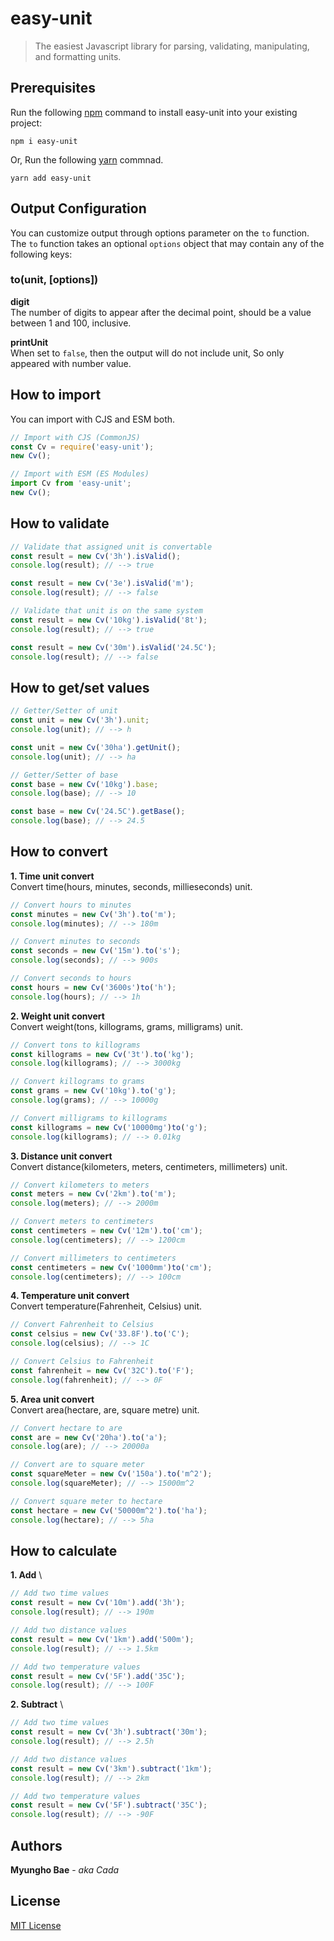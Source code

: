 # easy-unit

> The easiest Javascript library for parsing, validating, manipulating, and formatting units.

## Prerequisites

Run the following [npm](https://www.npmjs.com/) command to install easy-unit into your existing project:

```
npm i easy-unit
```

Or, Run the following [yarn](https://classic.yarnpkg.com/) commnad.

```
yarn add easy-unit
```

## Output Configuration

You can customize output through options parameter on the `to` function. \
The `to` function takes an optional `options` object that may contain any of the following keys:

### to(unit, [options])

**digit** \
The number of digits to appear after the decimal point, should be a value between 1 and 100, inclusive.

**printUnit** \
When set to `false`, then the output will do not include unit, So only appeared with number value.

## How to import

You can import with CJS and ESM both.

```javascript
// Import with CJS (CommonJS)
const Cv = require('easy-unit');
new Cv();

// Import with ESM (ES Modules)
import Cv from 'easy-unit';
new Cv();
```

## How to validate

```javascript
// Validate that assigned unit is convertable
const result = new Cv('3h').isValid();
console.log(result); // --> true

const result = new Cv('3e').isValid('m');
console.log(result); // --> false

// Validate that unit is on the same system
const result = new Cv('10kg').isValid('8t');
console.log(result); // --> true

const result = new Cv('30m').isValid('24.5C');
console.log(result); // --> false
```

## How to get/set values

```javascript
// Getter/Setter of unit
const unit = new Cv('3h').unit;
console.log(unit); // --> h

const unit = new Cv('30ha').getUnit();
console.log(unit); // --> ha

// Getter/Setter of base
const base = new Cv('10kg').base;
console.log(base); // --> 10

const base = new Cv('24.5C').getBase();
console.log(base); // --> 24.5
```

## How to convert

**1. Time unit convert** \
Convert time(hours, minutes, seconds, millieseconds) unit.

```javascript
// Convert hours to minutes
const minutes = new Cv('3h').to('m');
console.log(minutes); // --> 180m

// Convert minutes to seconds
const seconds = new Cv('15m').to('s');
console.log(seconds); // --> 900s

// Convert seconds to hours
const hours = new Cv('3600s')to('h');
console.log(hours); // --> 1h
```

**2. Weight unit convert** \
Convert weight(tons, killograms, grams, milligrams) unit.

```javascript
// Convert tons to killograms
const killograms = new Cv('3t').to('kg');
console.log(killograms); // --> 3000kg

// Convert killograms to grams
const grams = new Cv('10kg').to('g');
console.log(grams); // --> 10000g

// Convert milligrams to killograms
const killograms = new Cv('10000mg')to('g');
console.log(killograms); // --> 0.01kg
```

**3. Distance unit convert** \
Convert distance(kilometers, meters, centimeters, millimeters) unit.

```javascript
// Convert kilometers to meters
const meters = new Cv('2km').to('m');
console.log(meters); // --> 2000m

// Convert meters to centimeters
const centimeters = new Cv('12m').to('cm');
console.log(centimeters); // --> 1200cm

// Convert millimeters to centimeters
const centimeters = new Cv('1000mm')to('cm');
console.log(centimeters); // --> 100cm
```

**4. Temperature unit convert** \
Convert temperature(Fahrenheit, Celsius) unit.

```javascript
// Convert Fahrenheit to Celsius
const celsius = new Cv('33.8F').to('C');
console.log(celsius); // --> 1C

// Convert Celsius to Fahrenheit
const fahrenheit = new Cv('32C').to('F');
console.log(fahrenheit); // --> 0F
```

**5. Area unit convert** \
Convert area(hectare, are, square metre) unit.

```javascript
// Convert hectare to are
const are = new Cv('20ha').to('a');
console.log(are); // --> 20000a

// Convert are to square meter
const squareMeter = new Cv('150a').to('m^2');
console.log(squareMeter); // --> 15000m^2

// Convert square meter to hectare
const hectare = new Cv('50000m^2').to('ha');
console.log(hectare); // --> 5ha
```

## How to calculate

**1. Add** \

```javascript
// Add two time values
const result = new Cv('10m').add('3h');
console.log(result); // --> 190m

// Add two distance values
const result = new Cv('1km').add('500m');
console.log(result); // --> 1.5km

// Add two temperature values
const result = new Cv('5F').add('35C');
console.log(result); // --> 100F
```

**2. Subtract** \

```javascript
// Add two time values
const result = new Cv('3h').subtract('30m');
console.log(result); // --> 2.5h

// Add two distance values
const result = new Cv('3km').subtract('1km');
console.log(result); // --> 2km

// Add two temperature values
const result = new Cv('5F').subtract('35C');
console.log(result); // --> -90F
```

## Authors

**Myungho Bae** - _aka Cada_

## License

[MIT License](https://opensource.org/license/mit/)
